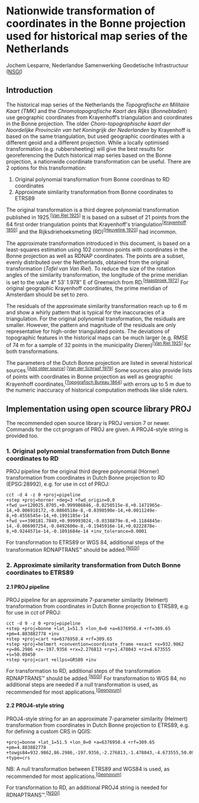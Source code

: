 # Nationwide transformation of coordinates in the Bonne projection used for historical map series of the Netherlands
Jochem Lesparre, Nederlandse Samenwerking Geodetische Infrastructuur ([NSGI](https://www.nsgi.nl/))

## Introduction
The historical map series of the Netherlands the *Topografische en Militaire Kaart (TMK)* and the *Chromotopografische Kaart des Rijks* (*Bonnebladen*) use geographic coordinates from Krayenhoff’s triangulation and coordinates in the Bonne projection. The older *Choro-topographische kaart der Noordelijke Provinciën van het Koningrijk der Nederlanden* by Krayenhoff is based on the same triangulation, but used geographic coordinates with a different geoid and a different projection. While a locally optimised transformation (e.g. rubbersheeting) will give the best results for georeferencing the Dutch historical map series based on the Bonne projection, a nationwide coordinate transformation can be useful. There are 2 options for this transformation:

1. Original polynomial transformation from Bonne coordinas to RD coordinates
2. Approximate similarity transformation from Bonne coordinates to ETRS89

The original transformation is a third degree polynomial transformation published in 1925.<sup>[[Van Riel 1925](https://dehollandsecirkel.courant.nu/periodicals/TKL/1925)]</sup> It is based on a subset of 21 points from the 64 first order triangulation points that Krayenhoff's triangulation<sup>[[Krayenhoff 1850]()]</sup> and the Rijksdriehoeksmeting (RD)<sup>[[Heuvelink 1920]()]</sup> had incommon.

The approximate transformation introduced in this document, is based on a least-squares estimation using 102 common points with coordinates in the Bonne projection as well as RDNAP coordinates. The points are a subset, evenly distributed over the Netherlands, obtained from the original transformation (*Tafel van Van Riel*). To reduce the size of the rotation angles of the similarity transformation, the longitude of the prime meridian is set to the value 4°&nbsp;53′&nbsp;1.978″ E of Greenwich from RD.<sup>[[Haasbroek 1972](https://ncgeo.nl/downloads/16Haasbroek.pdf)]</sup> For original geographic Krayenhoff coordinates, the prime meridian of Amsterdam should be set to zero. 

The residuals of the approximate similarity transformation reach up to 6 m and show a whirly pattern that is typical for the inaccuracies of a triangulation. For the original polynomial transformation, the residuals are smaller. However, the pattern and magnitude of the residuals are only representative for high-order triangulated points. The deviations of topographic features in the historical maps can be much larger (e.g. RMSE of 74 m for a sample of 32 points in the municipality Dieren)<sup>[[Van Riel 1925](https://dehollandsecirkel.courant.nu/periodicals/TKL/1925)]</sup> for both transformations.

The parameters of the Dutch Bonne projection are listed in several historical sources.<sup>[[Add older source]()] [[Van der Schraaf 1979](https://ncgeo.nl/downloads/23VanDerSchraaf.pdf)]</sup> Some sources also provide lists of points with coordinates in Bonne projection as well as geographic Krayenhoff coordinates,<sup>[[Topografisch Bureau 1864](https://www.google.nl/search?q=Meetkunstige+beschrijving+van+het+Koningrijk+der+Nederlanden&tbm=bks)]</sup> with errors up to 5 m due to the numeric inaccuracy of historical computation methods like slide rulers.

## Implementation using open scource library PROJ
The recommended open source library is PROJ version 7 or newer. Commands for the cct program of PROJ are given. A PROJ4-style string is provided too.

### 1. Original polynomial transformation from Dutch Bonne coordinates to RD
PROJ pipeline for the original third degree polynomial (Horner) transformation from coordinates in Dutch Bonne projection to RD (EPSG:28992), e.g. for use in cct of PROJ:
```
cct -d 4 -z 0 +proj=pipeline
+step +proj=horner +deg=3 +fwd_origin=0,0 +fwd_u=+120025.8705,+0.999986846,-0.0250515e-8,+0.1471965e-14,+0.006918172,-0.0860518e-8,-0.0398590e-14,+0.0011249e-8,+0.4556545e-14,+0.1991105e-14 +fwd_v=+390181.7849,+0.999993024,-0.0338879e-8,+0.1184845e-14,-0.006907254,-0.0492600e-8,-0.1945916e-14,+0.0222878e-8,+0.9244571e-14,-0.1091684e-14 +inv_tolerance=0.0001
```

For transformation to ETRS89 or WGS 84, additional steps of the transformation RDNAPTRANS™ should be added.<sup>[[NSGI](https://www.nsgi.nl/)]</sup>

### 2. Approximate similarity transformation from Dutch Bonne coordinates to ETRS89 
#### 2.1 PROJ pipeline
PROJ pipeline for an approximate 7-parameter similarity (Helmert) transformation from coordinates in Dutch Bonne projection to ETRS89, e.g. for use in cct of PROJ:

```
cct -d 9 -z 0 +proj=pipeline 
+step +proj=bonne +lat_1=51.5 +lon_0=0 +a=6376950.4 +rf=309.65 +pm=4.883882778 +inv 
+step +proj=cart +a=6376950.4 +rf=309.65
+step +proj=helmert +convention=coordinate_frame +exact +x=932.9862 +y=86.2986 +z=-197.9356 +rx=2.276813 +ry=1.478043 +rz=4.673555 +s=50.09450 
+step +proj=cart +ellps=GRS80 +inv
```

For transformation to RD, additional steps of the transformation RDNAPTRANS™ should be added.<sup>[[NSGI](https://www.nsgi.nl/)]</sup> For transformation to WGS 84, no additional steps are needed if a null transformation is used, as recommended for most applications.<sup>[[Geonovum](https://docs.geostandaarden.nl/crs/crs/)]</sup> 

#### 2.2 PROJ4-style string
PROJ4-style string for an an approximate 7-parameter similarity (Helmert) transformation from coordinates in Dutch Bonne projection to ETRS89, e.g. for defining a custom CRS in QGIS: 
```
+proj=bonne +lat_1=51.5 +lon_0=0 +a=6376950.4 +rf=309.65 +pm=4.883882778 +towgs84=932.9862,86.2986,-197.9356,-2.276813,-1.478043,-4.673555,50.09450 +type=crs
```

NB: A null transformation between ETRS89 and WGS84 is used, as recommended for most applications.<sup>[[Geonovum](https://docs.geostandaarden.nl/crs/crs/)]</sup> 

For transformation to RD, an additional PROJ4 string is needed for RDNAPTRANS™.<sup>[[NSGI](https://www.nsgi.nl/)]</sup>

